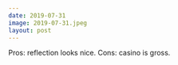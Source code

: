 ```yaml
---
date: 2019-07-31
image: 2019-07-31.jpeg
layout: post
---
```


Pros: reflection looks nice. Cons: casino is gross.
